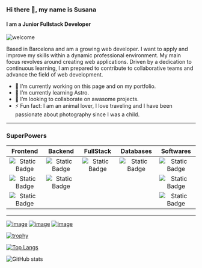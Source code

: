 ### Hi there 👋, my name is Susana
#### I am a Junior Fullstack Developer
![welcome](https://github.com/SusannaBH/SusannaBH/assets/118167587/442a5dca-0a6a-434d-907f-9cb7fbe79b0b)

Based in Barcelona and am a growing web developer. I want to apply and improve my skills within a dynamic professional environment. My main focus revolves around creating web applications. Driven by a dedication to continuous learning, I am prepared to contribute to collaborative teams and advance the field of web development.

- 🔭 I’m currently working on this page and on my portfolio. 
- 🌱 I’m currently learning Astro. 
- 👯 I’m looking to collaborate on awasome projects. 
- ⚡ Fun fact: I am an animal lover, I love traveling and I have been passionate about photography since I was a child. 

____
### SuperPowers

| Frontend    | Backend     | FullStack    | Databases  | Softwares |
| :---: | :---: | :---: | :---: | :---: |
| ![Static Badge](https://img.shields.io/badge/javascript-%23F7DF1E?style=for-the-badge&logo=javascript&logoColor=black&labelColor=%23F7DF1E) | ![Static Badge](https://img.shields.io/badge/Springboot-%236DB33F?style=for-the-badge&logo=spring%20boot&logoColor=white&labelColor=%236DB33F) | ![Static Badge](https://img.shields.io/badge/TypeScript-%233178C6?style=for-the-badge&logo=typescript&logoColor=white) | ![Static Badge](https://img.shields.io/badge/mySQL-%234479A1?style=for-the-badge&logo=mysql&logoColor=black) | ![Static Badge](https://img.shields.io/badge/Git-%23F05032?style=for-the-badge&logo=git&logoColor=white&labelColor=%23F05032) |
| ![Static Badge](https://img.shields.io/badge/React-blue?style=for-the-badge&logo=react&logoColor=white) | ![Static Badge](https://img.shields.io/badge/kotlin-%237F52FF?style=for-the-badge&logo=kotlin&logoColor=white&labelColor=%237F52FF) | | | ![Static Badge](https://img.shields.io/badge/VS_Code-%23007ACC?style=for-the-badge&logo=visual%20studio%20code&logoColor=white&labelColor=%23007ACC) |
|![Static Badge](https://img.shields.io/badge/Styled--Components-%23DB7093?style=for-the-badge&logo=styledcomponents&logoColor=white)|||| ![Static Badge](https://img.shields.io/badge/GitHub-white?style=for-the-badge&logo=github&logoColor=%23181717&labelColor=white) |
  
____

[![image](https://github.com/SusannaBH/SusannaBH/assets/118167587/129611ea-bf0e-4824-8aa4-9da0e11b04a5)](https://github.com/SusannaBH)  [![image](https://github.com/SusannaBH/SusannaBH/assets/118167587/688457da-1f2c-4dc0-b8f9-02d1fe320c3c)](https://www.linkedin.com/in/susana-bergaz-hernandez/)  [![image](https://github.com/SusannaBH/SusannaBH/assets/118167587/6f572920-7059-4e70-a88b-c84c7846afbc)
](https://www.instagram.com/susanna2n/)  

[![trophy](https://github-profile-trophy.vercel.app/?username=SusannaBH)](https://github.com/ryo-ma/github-profile-trophy)

[![Top Langs](https://github-readme-stats.vercel.app/api/top-langs/?username=SusannaBH&hide_progress=true)](https://github.com/anuraghazra/github-readme-stats)

![GitHub stats](https://github-readme-stats.vercel.app/api?username=SusannaBH&show_icons=true&count_private=true)  


